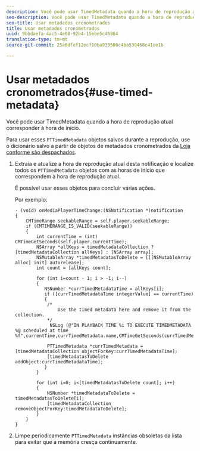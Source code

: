 ```yaml
---
description: Você pode usar TimedMetadata quando a hora de reprodução atual corresponder à hora de início.
seo-description: Você pode usar TimedMetadata quando a hora de reprodução atual corresponder à hora de início.
seo-title: Usar metadados cronometrados
title: Usar metadados cronometrados
uuid: 9bbdaefa-4ac5-4e08-92b4-15ebe5c46864
translation-type: tm+mt
source-git-commit: 25a0dfef12ecf10ba939500c4ba539468c41ee1b

---
```



# Usar metadados cronometrados{#use-timed-metadata}

Você pode usar TimedMetadata quando a hora de reprodução atual corresponder à hora de início.

Para usar esses `PTTimedMetadata` objetos salvos durante a reprodução, use o dicionário salvo a partir de objetos de metadados cronometrados da [Loja conforme são despachados](../../../tvsdk-1.4-for-ios/ad-insertion/c-psdk-ios-1.4-custom-tags-configure/t-psdk-ios-1.4-timed-metadata-store.md).

1. Extraia e atualize a hora de reprodução atual desta notificação e localize todos os `PTTimedMetadata` objetos com as horas de início que correspondem à hora de reprodução atual.

   É possível usar esses objetos para concluir várias ações.

   Por exemplo:

   ```
   - (void) onMediaPlayerTimeChange:(NSNotification *)notification 
   { 
       CMTimeRange seekableRange = self.player.seekableRange; 
       if (CMTIMERANGE_IS_VALID(seekableRange)) 
       { 
           int currentTime = (int) CMTimeGetSeconds(self.player.currentTime); 
           NSArray *allKeys = timedMetadataCollection ? [timedMetadataCollection allKeys] : [NSArray array]; 
           NSMutableArray *timedMetadatasToDelete = [[[NSMutableArray alloc] init] autorelease]; 
           int count = [allKeys count]; 
   
           for (int i=count - 1; i > -1; i--) 
           { 
              NSNumber *currTimedMetadataTime = allKeys[i]; 
              if ([currTimedMetadataTime integerValue] == currentTime) 
              { 
               /* 
                   Use the timed metadata here and remove it from the collection. 
               */ 
                NSLog (@"IN PLAYBACK TIME %i TO EXECUTE TIMEDMETADATA %@ scheduled at time %f",currentTime,currTimedMetadata.name,CMTimeGetSeconds(currTimedMetadata.time)); 
   
               PTTimedMetadata *currTimedMetadata = [timedMetadataCollection objectForKey:currTimedMetadataTime]; 
               [timedMetadatasToDelete addObject:currTimedMetadataTime]; 
              } 
           } 
   
           for (int i=0; i<[timedMetadatasToDelete count]; i++) 
           { 
               NSNumber *timedMetadataToDelete = timedMetadatasToDelete[i]; 
               [timedMetadataCollection removeObjectForKey:timedMetadataToDelete]; 
           } 
       } 
   }
   ```

1. Limpe periodicamente `PTTimedMetadata` instâncias obsoletas da lista para evitar que a memória cresça continuamente.
